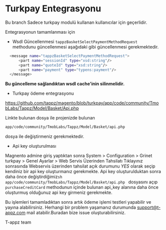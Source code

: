 # Turkpay Entegrasyonu

Bu branch Sadece turkpay modulü kullanan kullanıcılar için geçerlidir.

Entegrasyonun tamamlanması için  
  - Wsdl Güncellenmesi 
  ``` tappzBasketSelectPaymentMethodRequest  ``` methodunu güncellenmesi aşağıdaki gibi güncellenmesi gerekmektedir.
  ```sh
    <message name="tappzBasketSelectPaymentMethodRequest">
        <part name="sessionId" type="xsd:string"/>
        <part name="quoteId" type="xsd:string"/>
        <part name="payment" type="typens:payment"/>
    </message> 
  ```
  
  **Bu güncelleme sağlandıktan   wsdl  cache'inin silinmelidir.** 
  - Turkpay ödeme entegrasyonu 

  
  https://github.com/tappz/magento/blob/turkpay/app/code/community/TmobLabs/Tappz/Model/Basket/Api.php
  
  Linkte bulunan dosya  ile projenizde bulunan 
  ```sh
  app/code/community/TmobLabs/Tappz/Model/Basket/api.php 
  ```
  dosya ile değiştirmeniz gerekmektedir.
  
  - Api key oluşturulması 

Magnento admine giriş yaptıktan sonra 
 System > Configuration > Grinet turkpay > Genel Ayarlar > Web Servis Üzerinden Tahsilatı
Tıklayınız sonrasında 
 Webservis üzerinden tahsilat açık durumunu *YES* olarak seçip kendiniz bir api key oluşturmanız gerekmekte.
 Api key oluşturulduktan sonra daha önce değiştirdiğimiz```sh app/code/community/TmobLabs/Tappz/Model/Basket/api.php ```
  dosyasını açıp  ``` purchaseCreditCard ``` methodunun içinde bulunan api_key alanına daha önce oluşturmuş olduğunuz api key girmeniz gerekmekte.
  
  Bu işlemleri tamamladıktan sonra artık ödeme işlemi testleri yapabilir ve yayına alabilirsiniz.
  Herhangi bir problem yaşamanız durumunda support@t-appz.com mail atabilir.Buradan bize issue oluşturabilirsiniz.
  
  T-appz team 




  


